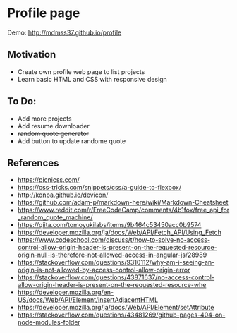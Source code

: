 Profile page
===========

Demo: http://mdmss37.github.io/profile

Motivation
-----------
+ Create own profile web page to list projects
+ Learn basic HTML and CSS with responsive design

To Do:
-----------
+ Add more projects
+ Add resume downloader
+ ~~random quote generator~~
+ Add button to update randome quote

References
-----------
+ https://picnicss.com/
+ https://css-tricks.com/snippets/css/a-guide-to-flexbox/
+ http://konpa.github.io/devicon/
+ https://github.com/adam-p/markdown-here/wiki/Markdown-Cheatsheet
+ https://www.reddit.com/r/FreeCodeCamp/comments/4b1fox/free_api_for_random_quote_machine/
+ https://qiita.com/tomoyukilabs/items/9b464c53450acc0b9574
+ https://developer.mozilla.org/ja/docs/Web/API/Fetch_API/Using_Fetch
+ https://www.codeschool.com/discuss/t/how-to-solve-no-access-control-allow-origin-header-is-present-on-the-requested-resource-origin-null-is-therefore-not-allowed-access-in-angular-js/28989
+ https://stackoverflow.com/questions/9310112/why-am-i-seeing-an-origin-is-not-allowed-by-access-control-allow-origin-error
+ https://stackoverflow.com/questions/43871637/no-access-control-allow-origin-header-is-present-on-the-requested-resource-whe
+ https://developer.mozilla.org/en-US/docs/Web/API/Element/insertAdjacentHTML
+ https://developer.mozilla.org/ja/docs/Web/API/Element/setAttribute
+ https://stackoverflow.com/questions/43481269/github-pages-404-on-node-modules-folder
